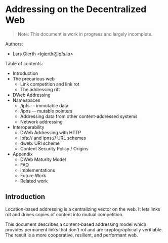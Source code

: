 # Addressing on the Decentralized Web

> Note: This document is work in progress and largely incomplete.

Authors:
- Lars Gierth \<lgierth@ipfs.io>

Table of contents:
- Introduction
- The precarious web
  - Link competition and link rot
  - The addressing rift
- DWeb Addressing
- Namespaces
  - /ipfs -- immutable data
  - /ipns -- mutable pointers
  - Addressing data from other content-addressed systems
  - Network addressing
- Interoperability
  - DWeb Addressing with HTTP
  - ipfs:// and ipns:// URL schemes
  - dweb: URI scheme
  - Content Security Policy / Origins
- Appendix
  - DWeb Maturity Model
  - FAQ
  - Implementations
  - Future Work
  - Related work


## Introduction

Location-based addressing is a centralizing vector on the web.
It lets links rot and drives copies of content into mutual competition.

This document describes a content-based addressing model
which provides permanent links that don't rot and are cryptographically verifiable.
The result is a more cooperative, resilient, and performant web.
